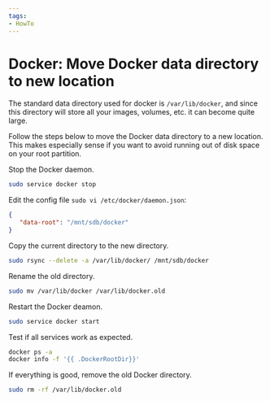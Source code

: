```yaml
---
tags:
- HowTo
---
```

# Docker: Move Docker data directory to new location

The standard data directory used for docker is `/var/lib/docker`, and since this directory will store all your images, volumes, etc. it can become quite large.

Follow the steps below to move the Docker data directory to a new location. This makes especially sense if you want to avoid running out of disk space on your root partition.

Stop the Docker daemon.

```bash
sudo service docker stop
```

Edit the config file `sudo vi /etc/docker/daemon.json`:

```json
{ 
   "data-root": "/mnt/sdb/docker"
}
```

Copy the current directory to the new directory.

```bash
sudo rsync --delete -a /var/lib/docker/ /mnt/sdb/docker
```

Rename the old directory.

```bash
sudo mv /var/lib/docker /var/lib/docker.old
```

Restart the Docker deamon.

```bash
sudo service docker start
```

Test if all services work as expected.

```bash
docker ps -a
docker info -f '{{ .DockerRootDir}}'
```

If everything is good, remove the old Docker directory.

```bash
sudo rm -rf /var/lib/docker.old
```
